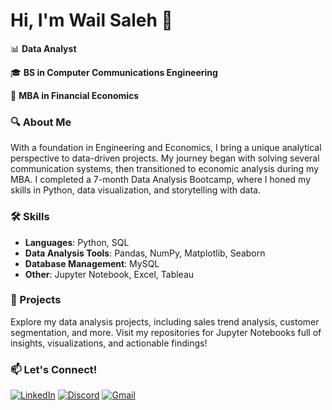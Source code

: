 # Hi, I'm Wail Saleh 👋

📊 **Data Analyst**

🎓 **BS in Computer Communications Engineering**

💼 **MBA in Financial Economics**  

### 🔍 About Me
With a foundation in Engineering and Economics, I bring a unique analytical perspective to data-driven projects. My journey began with solving several communication systems, then transitioned to economic analysis during my MBA. 
I completed a 7-month Data Analysis Bootcamp, where I honed my skills in Python, data visualization, and storytelling with data. 

### 🛠️ Skills
- **Languages**: Python, SQL
- **Data Analysis Tools**: Pandas, NumPy, Matplotlib, Seaborn
- **Database Management**: MySQL
- **Other**: Jupyter Notebook, Excel, Tableau

### 🚀 Projects
Explore my data analysis projects, including sales trend analysis, customer segmentation, and more. Visit my repositories for Jupyter Notebooks full of insights, visualizations, and actionable findings!

### 📫 Let's Connect!
[![LinkedIn](https://img.shields.io/badge/-LinkedIn-0077B5?style=for-the-badge&logo=linkedin&logoColor=white)](https://www.linkedin.com/in/engwaelsaleh)
[![Discord](https://img.shields.io/badge/-Discord-7289DA?style=for-the-badge&logo=discord&logoColor=white)](https://discord.com/users/wael.saleh)
[![Gmail](https://img.shields.io/badge/-Gmail-EA4335?style=for-the-badge&logo=gmail&logoColor=white)](mailto:wael.marwan.sale@gmail.com)
